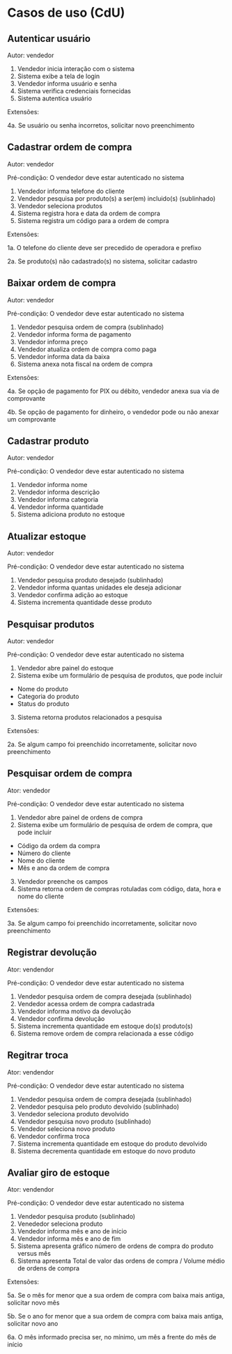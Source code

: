 # Casos de uso (CdU)

## Autenticar usuário

Autor: vendedor

1. Vendedor inicia interação com o sistema
2. Sistema exibe a tela de login
3. Vendedor informa usuário e senha
4. Sistema verifica credenciais fornecidas
5. Sistema autentica usuário

Extensões:

4a. Se usuário ou senha incorretos, solicitar novo preenchimento

## Cadastrar ordem de compra

Autor: vendedor

Pré-condição: O vendedor deve estar autenticado no sistema

1. Vendedor informa telefone do cliente
2. Vendedor pesquisa por produto(s) a ser(em) incluido(s) (sublinhado)
3. Vendedor seleciona produtos
4. Sistema registra hora e data da ordem de compra
5. Sistema registra um código para a ordem de compra

Extensões:

1a. O telefone do cliente deve ser precedido de operadora e prefixo

2a. Se produto(s) não cadastrado(s) no sistema, solicitar cadastro

## Baixar ordem de compra

Autor: vendedor

Pré-condição: O vendedor deve estar autenticado no sistema

1. Vendedor pesquisa ordem de compra (sublinhado)
2. Vendedor informa forma de pagamento
3. Vendedor informa preço
4. Vendedor atualiza ordem de compra como paga
5. Vendedor informa data da baixa
6. Sistema anexa nota fiscal na ordem de compra

Extensões:

4a. Se opção de pagamento for PIX ou débito, vendedor anexa sua via de comprovante

4b. Se opção de pagamento for dinheiro, o vendedor pode ou não anexar um comprovante

## Cadastrar produto

Autor: vendedor

Pré-condição: O vendedor deve estar autenticado no sistema

1. Vendedor informa nome
2. Vendedor informa descrição
3. Vendedor informa categoria
4. Vendedor informa quantidade
5. Sistema adiciona produto no estoque

## Atualizar estoque

Autor: vendedor

Pré-condição: O vendedor deve estar autenticado no sistema

1. Vendedor pesquisa produto desejado (sublinhado)
2. Vendedor informa quantas unidades ele deseja adicionar
3. Vendedor confirma adição ao estoque
4. Sistema incrementa quantidade desse produto

## Pesquisar produtos

Autor: vendedor

Pré-condição: O vendedor deve estar autenticado no sistema

1. Vendedor abre painel do estoque
2. Sistema exibe um formulário de pesquisa de produtos, que pode incluir
- Nome do produto
- Categoria do produto
- Status do produto
3. Sistema retorna produtos relacionados a pesquisa

Extensões:

2a. Se algum campo foi preenchido incorretamente, solicitar novo preenchimento

## Pesquisar ordem de compra

Ator: vendedor

Pré-condição: O vendedor deve estar autenticado no sistema

1. Vendedor abre painel de ordens de compra
2. Sistema exibe um formulário de pesquisa de ordem de compra, que pode incluir
- Código da ordem da compra
- Número do cliente
- Nome do cliente
- Mês e ano da ordem de compra
3. Vendedor preenche os campos
4. Sistema retorna ordem de compras rotuladas com código, data, hora e nome do cliente

Extensões:

3a. Se algum campo foi preenchido incorretamente, solicitar novo preenchimento

## Registrar devolução 

Ator: vendendor

Pré-condição: O vendedor deve estar autenticado no sistema

1. Vendedor pesquisa ordem de compra desejada (sublinhado)
2. Vendedor acessa ordem de compra cadastrada
3. Vendedor informa motivo da devolução
4. Vendedor confirma devolução
5. Sistema incrementa quantidade em estoque do(s) produto(s)
6. Sistema remove ordem de compra relacionada a esse código

## Regitrar troca

Ator: vendendor

Pré-condição: O vendedor deve estar autenticado no sistema

1. Vendedor pesquisa ordem de compra desejada (sublinhado)
2. Vendedor pesquisa pelo produto devolvido (sublinhado)
3. Vendedor seleciona produto devolvido
4. Vendedor pesquisa novo produto (sublinhado)
5. Vendedor seleciona novo produto
6. Vendedor confirma troca
7. Sistema incrementa quantidade em estoque do produto devolvido
8. Sistema decrementa quantidade em estoque do novo produto

## Avaliar giro de estoque

Ator: vendendor

Pré-condição: O vendedor deve estar autenticado no sistema

1. Vendedor pesquisa produto (sublinhado)
2. Venededor seleciona produto
3. Vendedor informa mês e ano de início
4. Vendedor informa mês e ano de fim
5. Sistema apresenta gráfico número de ordens de compra do produto versus mês
6. Sistema apresenta Total de valor das ordens de compra / Volume médio de ordens de compra

Extensões:

5a. Se o mês for menor que a sua ordem de compra com baixa mais antiga, solicitar novo mês

5b. Se o ano for menor que a sua ordem de compra com baixa mais antiga, solicitar novo ano

6a. O mês informado precisa ser, no mínimo, um mês a frente do mês de início

